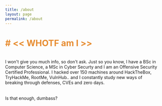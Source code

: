 ```yaml
---
title: /about
layout: page
permalink: /about
---
```


<h1 style="color:#e78d32"># << WHOTF am I >></h1>
<br>
I won't give you much info, so don't ask.
Just so you know, I have a BSc in Computer Science, a MSc in Cyber Securty and I am an Offensive Security Certified Professional.
I hacked over 150 machines around HackTheBox, TryHackMe, RootMe, VulnHub.. and I constantly study new ways of breaking through defenses, CVEs and zero days.
<br>
<script src="https://www.hackthebox.eu/badge/144238"></script>
<br><br>
Is that enough, dumbass?
